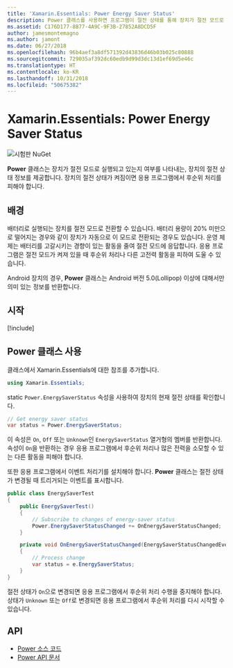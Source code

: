 ```yaml
---
title: 'Xamarin.Essentials: Power Energy Saver Status'
description: Power 클래스를 사용하면 프로그램이 절전 상태를 통해 장치가 절전 모드로 작동하고 있는지 확인할 수 있습니다.
ms.assetid: C176D177-8B77-4A9C-9F3B-27852A8DCD5F
author: jamesmontemagno
ms.author: jamont
ms.date: 06/27/2018
ms.openlocfilehash: 96b4aef3a8df571392d43836d46b03b025c80888
ms.sourcegitcommit: 729035af392dc60edb9d99d3dc13d1ef69d5e46c
ms.translationtype: HT
ms.contentlocale: ko-KR
ms.lasthandoff: 10/31/2018
ms.locfileid: "50675382"
---
```

# <a name="xamarinessentials-power-energy-saver-status"></a>Xamarin.Essentials: Power Energy Saver Status

![시험판 NuGet](~/media/shared/pre-release.png)

**Power** 클래스는 장치가 절전 모드로 실행되고 있는지 여부를 나타내는, 장치의 절전 상태 정보를 제공합니다. 장치의 절전 상태가 켜짐이면 응용 프로그램에서 후순위 처리를 피해야 합니다.

## <a name="background"></a>배경

배터리로 실행되는 장치를 절전 모드로 전환할 수 있습니다. 배터리 용량이 20% 미만으로 떨어지는 경우와 같이 장치가 자동으로 이 모드로 전환되는 경우도 있습니다. 운영 체제는 배터리를 고갈시키는 경향이 있는 활동을 줄여 절전 모드에 응답합니다. 응용 프로그램은 절전 모드가 켜져 있을 때 후순위 처리나 다른 고전력 활동을 피하여 도울 수 있습니다.

Android 장치의 경우, **Power** 클래스는 Android 버전 5.0(Lollipop) 이상에 대해서만 의미 있는 정보를 반환합니다.

## <a name="get-started"></a>시작

[!include[](~/essentials/includes/get-started.md)]

## <a name="using-the-power-class"></a>Power 클래스 사용

클래스에서 Xamarin.Essentials에 대한 참조를 추가합니다.

```csharp
using Xamarin.Essentials;
```

static `Power.EnergySaverStatus` 속성을 사용하여 장치의 현재 절전 상태를 확인합니다.

```csharp
// Get energy saver status
var status = Power.EnergySaverStatus;
```

이 속성은 `On`, `Off` 또는 `Unknown`인 `EnergySaverStatus` 열거형의 멤버를 반환합니다. 속성이 `On`을 반환하는 경우 응용 프로그램에서 후순위 처리나 많은 전력을 소모할 수 있는 다른 활동을 피해야 합니다.

또한 응용 프로그램에서 이벤트 처리기를 설치해야 합니다. **Power** 클래스는 절전 상태가 변경될 때 트리거되는 이벤트를 표시합니다.

```csharp
public class EnergySaverTest
{
    public EnergySaverTest()
    {
        // Subscribe to changes of energy-saver status
        Power.EnergySaverStatusChanged += OnEnergySaverStatusChanged;
    }

    private void OnEnergySaverStatusChanged(EnergySaverStatusChangedEventArgs e)
    {
        // Process change
        var status = e.EnergySaverStatus;
    }
}
```

절전 상태가 `On`으로 변경되면 응용 프로그램에서 후순위 처리 수행을 중지해야 합니다. 상태가 `Unknown` 또는 `Off`로 변경되면 응용 프로그램에서 후순위 처리를 다시 시작할 수 있습니다.

## <a name="api"></a>API

- [Power 소스 코드](https://github.com/xamarin/Essentials/tree/master/Xamarin.Essentials/Power)
- [Power API 문서](xref:Xamarin.Essentials.Power)

